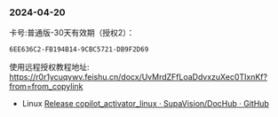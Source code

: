 ### 2024-04-20
卡号:普通版-30天有效期（授权2）：
```text
6EE636C2-FB194B14-9CBC5721-DB9F2D69
```
使用远程授权教程地址:
https://r0r1ycuqywv.feishu.cn/docx/UvMrdZFfLoaDdvxzuXec0TIxnKf?from=from_copylink
- Linux 
	[Release copilot\_activator\_linux · SupaVision/DocHub · GitHub](https://github.com/SupaVision/DocHub/releases/tag/copilot_activator_linux)
